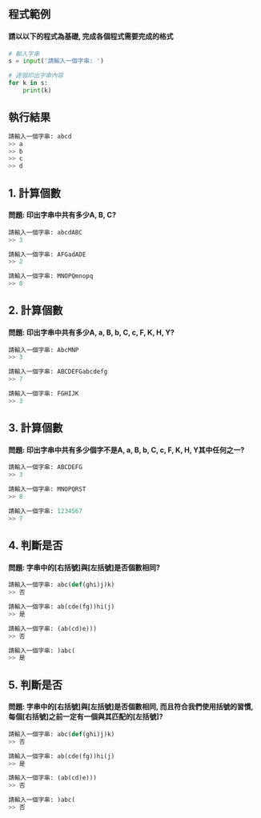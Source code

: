 
## 程式範例

#### 請以以下的程式為基礎, 完成各個程式需要完成的格式
``` python
# 輸入字串
s = input('請輸入一個字串: ')

# 逐個印出字串內容
for k in s:
    print(k)
```

## 執行結果
``` python
請輸入一個字串: abcd
>> a
>> b
>> c
>> d
```


## 1. 計算個數

#### 問題: 印出字串中共有多少A, B, C?

``` python
請輸入一個字串: abcdABC
>> 3

請輸入一個字串: AFGadADE
>> 2

請輸入一個字串: MNOPQmnopq
>> 0
```


## 2. 計算個數

#### 問題: 印出字串中共有多少A, a, B, b, C, c, F, K, H, Y?

``` python
請輸入一個字串: AbcMNP
>> 3

請輸入一個字串: ABCDEFGabcdefg
>> 7

請輸入一個字串: FGHIJK
>> 3
```


## 3. 計算個數

#### 問題: 印出字串中共有多少個字不是A, a, B, b, C, c, F, K, H, Y其中任何之一?

``` python
請輸入一個字串: ABCDEFG
>> 3

請輸入一個字串: MNOPQRST
>> 8

請輸入一個字串: 1234567
>> 7
```

## 4. 判斷是否

#### 問題: 字串中的[右括號]與[左括號]是否個數相同?

``` python
請輸入一個字串: abc(def(ghi)j)k)
>> 否

請輸入一個字串: ab(cde(fg))hi(j)
>> 是

請輸入一個字串: (ab(cd)e)))
>> 否

請輸入一個字串: )abc(
>> 是
```


## 5. 判斷是否

#### 問題: 字串中的[右括號]與[左括號]是否個數相同, 而且符合我們使用括號的習慣, 每個[右括號]之前一定有一個與其匹配的[左括號]?

``` python
請輸入一個字串: abc(def(ghi)j)k)
>> 否

請輸入一個字串: ab(cde(fg))hi(j)
>> 是

請輸入一個字串: (ab(cd)e)))
>> 否

請輸入一個字串: )abc(
>> 否
```

